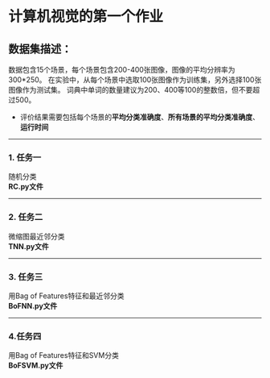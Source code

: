# 计算机视觉的第一个作业
## 数据集描述：
数据包含15个场景，每个场景包含200-400张图像，图像的平均分辨率为300*250。
在实验中，从每个场景中选取100张图像作为训练集，另外选择100张图像作为测试集。
词典中单词的数量建议为200、400等100的整数倍，但不要超过500。
* 评价结果需要包括每个场景的**平均分类准确度**、**所有场景的平均分类准确度**、**运行时间**
***
### 1. 任务一
随机分类  
**RC.py文件**
***
### 2. 任务二
微缩图最近邻分类  
**TNN.py文件**
***
### 3. 任务三
用Bag of Features特征和最近邻分类   
**BoFNN.py文件**
***
### 4.任务四
用Bag of Features特征和SVM分类  
**BoFSVM.py文件**
